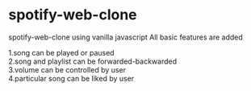 # spotify-web-clone
spotify-web-clone using vanilla javascript 
All basic features are added 

1.song can be played or paused \
2.song and playlist can be forwarded-backwarded \
3.volume can be controlled by user \
4.particular song can be liked by user 
